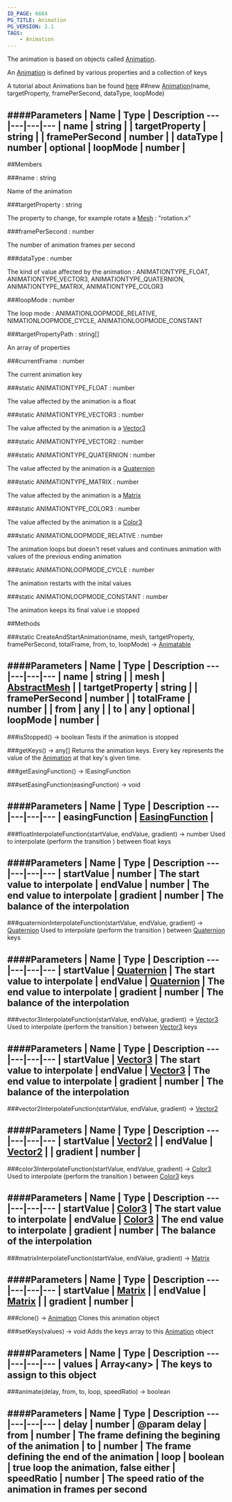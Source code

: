 ```yaml
---
ID_PAGE: 6684
PG_TITLE: Animation
PG_VERSION: 2.1
TAGS:
    - Animation
---
```


The animation is based on objects called [Animation](page.php?p=6684).

An [Animation](page.php?p=6684) is defined by various properties and a collection of keys

A tutorial about Animations ban be found [here](https://github.com/BabylonJS/Babylon.js/wiki/07-Animation)
##new [Animation](page.php?p=6684)(name, targetProperty, framePerSecond, dataType, loopMode)







####Parameters
 | Name | Type | Description
---|---|---|---
 | name | string | 
 | targetProperty | string | 
 | framePerSecond | number | 
 | dataType | number | 
optional | loopMode | number | 
---

##Members

###name : string




Name of the animation



###targetProperty : string




The property to change, for example rotate a [Mesh](page.php?p=6659) : &quot;rotation.x&quot;



###framePerSecond : number




The number of animation frames per second



###dataType : number




The kind of value affected by the animation : ANIMATIONTYPE_FLOAT, ANIMATIONTYPE_VECTOR3, ANIMATIONTYPE_QUATERNION, ANIMATIONTYPE_MATRIX, ANIMATIONTYPE_COLOR3



###loopMode : number




The loop mode : ANIMATIONLOOPMODE_RELATIVE, NIMATIONLOOPMODE_CYCLE, ANIMATIONLOOPMODE_CONSTANT



###targetPropertyPath : string[]




An array of properties



###currentFrame : number




The current animation key



###static ANIMATIONTYPE_FLOAT : number




The value affected by the animation is a float



###static ANIMATIONTYPE_VECTOR3 : number




The value affected by the animation is a [Vector3](page.php?p=6751)



###static ANIMATIONTYPE_VECTOR2 : number




###static ANIMATIONTYPE_QUATERNION : number




The value affected by the animation is a [Quaternion](page.php?p=6753)



###static ANIMATIONTYPE_MATRIX : number




The value affected by the animation is a [Matrix](page.php?p=6754)



###static ANIMATIONTYPE_COLOR3 : number




The value affected by the animation is a [Color3](page.php?p=6748)



###static ANIMATIONLOOPMODE_RELATIVE : number




The animation loops but doesn't reset values and continues animation with values of the previous ending animation



###static ANIMATIONLOOPMODE_CYCLE : number




The animation restarts with the inital values



###static ANIMATIONLOOPMODE_CONSTANT : number




The animation keeps its final value i.e stopped











##Methods

###static CreateAndStartAnimation(name, mesh, tartgetProperty, framePerSecond, totalFrame, from, to, loopMode) &rarr; [Animatable](page.php?p=6683)



####Parameters
 | Name | Type | Description
---|---|---|---
 | name | string | 
 | mesh | [AbstractMesh](page.php?p=6657) | 
 | tartgetProperty | string | 
 | framePerSecond | number | 
 | totalFrame | number | 
 | from | any | 
 | to | any | 
optional | loopMode | number | 
---

###isStopped() &rarr; boolean
Tests if the animation is stopped






###getKeys() &rarr; any[]
Returns the animation keys.
Every key represents the value of the [Animation](page.php?p=6684) at that key's given time.






###getEasingFunction() &rarr; IEasingFunction




###setEasingFunction(easingFunction) &rarr; void



####Parameters
 | Name | Type | Description
---|---|---|---
 | easingFunction | [EasingFunction](page.php?p=6685) | 
---

###floatInterpolateFunction(startValue, endValue, gradient) &rarr; number
Used to interpolate (perform the transition ) between float keys





####Parameters
 | Name | Type | Description
---|---|---|---
 | startValue | number | The start value to interpolate
 | endValue | number | The end value to interpolate
 | gradient | number | The balance of the interpolation
---

###quaternionInterpolateFunction(startValue, endValue, gradient) &rarr; [Quaternion](page.php?p=6753)
Used to interpolate (perform the transition ) between [Quaternion](page.php?p=6753) keys





####Parameters
 | Name | Type | Description
---|---|---|---
 | startValue | [Quaternion](page.php?p=6753) | The start value to interpolate
 | endValue | [Quaternion](page.php?p=6753) | The end value to interpolate
 | gradient | number | The balance of the interpolation
---

###vector3InterpolateFunction(startValue, endValue, gradient) &rarr; [Vector3](page.php?p=6751)
Used to interpolate (perform the transition ) between [Vector3](page.php?p=6751) keys





####Parameters
 | Name | Type | Description
---|---|---|---
 | startValue | [Vector3](page.php?p=6751) | The start value to interpolate
 | endValue | [Vector3](page.php?p=6751) | The end value to interpolate
 | gradient | number | The balance of the interpolation
---

###vector2InterpolateFunction(startValue, endValue, gradient) &rarr; [Vector2](page.php?p=6750)



####Parameters
 | Name | Type | Description
---|---|---|---
 | startValue | [Vector2](page.php?p=6750) | 
 | endValue | [Vector2](page.php?p=6750) | 
 | gradient | number | 
---

###color3InterpolateFunction(startValue, endValue, gradient) &rarr; [Color3](page.php?p=6748)
Used to interpolate (perform the transition ) between [Color3](page.php?p=6748) keys





####Parameters
 | Name | Type | Description
---|---|---|---
 | startValue | [Color3](page.php?p=6748) | The start value to interpolate
 | endValue | [Color3](page.php?p=6748) | The end value to interpolate
 | gradient | number | The balance of the interpolation
---

###matrixInterpolateFunction(startValue, endValue, gradient) &rarr; [Matrix](page.php?p=6754)



####Parameters
 | Name | Type | Description
---|---|---|---
 | startValue | [Matrix](page.php?p=6754) | 
 | endValue | [Matrix](page.php?p=6754) | 
 | gradient | number | 
---

###clone() &rarr; [Animation](page.php?p=6684)
Clones this animation object






###setKeys(values) &rarr; void
Adds the keys array to this [Animation](page.php?p=6684) object





####Parameters
 | Name | Type | Description
---|---|---|---
 | values | Array&lt;any&gt; | The keys to assign to this object
---

###animate(delay, from, to, loop, speedRatio) &rarr; boolean

####Parameters
 | Name | Type | Description
---|---|---|---
 | delay | number | @param delay
 | from | number | The frame defining the begining of the animation
 | to | number | The frame defining the end of the animation
 | loop | boolean | true loop the animation, false either
 | speedRatio | number | The speed ratio of the animation in frames per second
---
